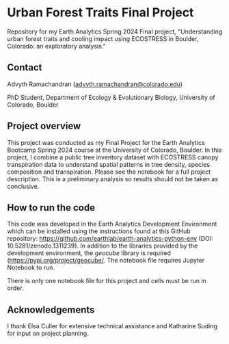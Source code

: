 
# Urban Forest Traits Final Project
Repository for my Earth Analytics Spring 2024 Final project, "Understanding urban forest traits and cooling impact using ECOSTRESS in Boulder, Colorado: an exploratory analysis."

## Contact
Advyth Ramachandran (advyth.ramachandran@colorado.edu)

PhD Student, Department of Ecology & Evolutionary Biology, University of Colorado, Boulder

## Project overview

This project was conducted as my Final Project for the Earth Analytics Bootcamp Spring 2024 course at the University of Colorado, Boulder. In this project, I combine a public tree inventory dataset with ECOSTRESS canopy transpiration data to understand spatial patterns in tree density, species composition and transpiration. Please see the notebook for a full project description. This is a preliminary analysis so results should not be taken as conclusive.


## How to run the code

This code was developed in the Earth Analytics Development Environment which can be installed using the instructions found at this GitHub repository: https://github.com/earthlab/earth-analytics-python-env (DOI: 10.5281/zenodo.1311239). In addition to the libraries provided by the development environment, the _geocube_ library is required (https://pypi.org/project/geocube/. The notebook file requires Jupyter Notebook to run. 

There is only one notebook file for this project and cells must be run in order.

## Acknowledgements

I thank Elsa Culler for extensive technical assistance and Katharine Suding for input on project planning.
